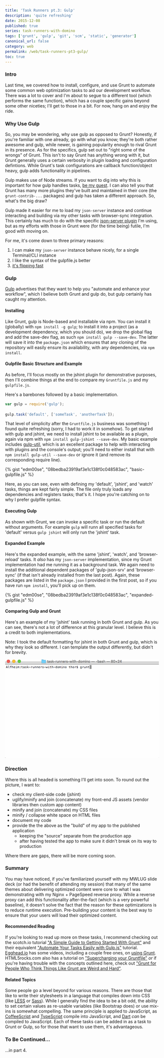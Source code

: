 ```yaml
---
title: 'Task Runners pt.3: Gulp'
description: 'quite refreshing'
date: 2015-12-08
published: true
series: task-runners-with-domino
tags: ['grunt', 'gulp', 'git', 'scm', 'static', 'generator']
canonical_url: false
category: web
permalink: /web/task-runners-pt3-gulp/
toc: true
---
```


### Intro

Last time, we covered how to install, configure, and use Grunt to automate some common web optimization tasks to aid our development workflow. There was a lot to cover and I'm about to segue to a different tool (which performs the same function), which has a couple specific gains beyond some other niceties; I'll get to those in a bit. For now, hang on and enjoy the ride.

### Why Use Gulp

So, you may be wondering, why use gulp as opposed to Grunt? Honestly, if you're familiar with one already, go with what you know; they're both rather awesome and gulp, while newer, is gaining popularity enough to rival Grunt in its presence. As for the specifics, gulp set out to "right some of the wrongs" of Grunt. This isn't to say Grunt has anything wrong with it, but Grunt generally uses a certain verbosity in plugin loading and configuration defintions. While Grunt's task configurations are callback function/object heavy, gulp adds functionality in pipelines.

Gulp makes use of Node streams. If you want to dig into why this is important for how gulp handles tasks, [be my guest](https://jaysoo.ca/2014/01/27/gruntjs-vs-gulpjs/#streams-all-the-way-down). I can also tell you that Grunt has many more plugins they've built and maintained in their core (the `grunt-contrib-...` packages) and gulp has taken a different approach. So, what's the big draw?

Gulp made it easier for me to load my `json-server` instance and continue interacting and building via my other tasks with browser-sync integration. This certainly has much to do with the specific [json-server plugin](https://www.npmjs.com/package/gulp-json-srv) I'm using, but as my efforts with those in Grunt were (for the time being) futile, I'm good with moving on.

For me, it's come down to three primary reasons:

1. I can make my `json-server` instance behave nicely, for a single Terminal/CLI instance
2. I like the syntax of the gulpfile.js better
3. [it's flipping fast](https://tech.tmw.co.uk/2014/01/speedtesting-gulp-and-grunt/)

### Gulp

[Gulp](https://gulpjs.com/) advertises that they want to help you "automate and enhance your workflow", which I believe both Grunt and gulp do, but gulp certainly has caught my attention.

#### Installing

Like Grunt, gulp is Node-based and installable via npm. You can install it (globally) with `npm install -g gulp`; to install it into a project (as a development dependency, which you should do), we drop the global flag and add the save-dev flag, as such `npm install gulp --save-dev`. The latter will save it into the `package.json` which ensures that any cloning of the repository will easily ensure its availability, with any dependencies, via `npm install`.

#### Gulpfile Basic Structure and Example

As before, I'll focus mostly on the jshint plugin for demonstrative purposes, then I'll combine things at the end to compare my `Gruntfile.js` and my `gulpfile.js`.

Here's a barebones followed by a basic implementation.

``` javascript
var gulp = require('gulp');

gulp.task('default', ['someTask', 'anotherTask']);
```

That level of simplicity after the `Gruntfile.js` business was something I found quite refreshing (sorry, I had to work it in somehow). To get started with gulp and jshint, we need to install jshint to be available as a plugin, again via npm with `npm install gulp-jshint --save-dev`. My basic example includes [gulp-util](https://github.com/gulpjs/gulp-util), which is an excellent package to help with interacting with plugins and the console's output; you'll need to either install that with `npm install gulp-util --save-dev` or ignore it (and remove its corresponding require line).

{% gist "edm00se", "08bedba23919af3e1c138f0c048583ac", "basic-gulpfile.js" %}

Here, as you can see, even with defining my 'default', 'jshint', and 'watch' tasks, things are kept fairly simple. The file only truly loads any dependencies and registers tasks; that's it. I hope you're catching on to why I prefer gulpfile syntax.

#### Executing Gulp

As shown with Grunt, we can invoke a specific task or run the default without arguments. For example `gulp` will runn all specified tasks for 'default' versus `gulp jshint` will only run the 'jshint' task.

#### Expanded Example

Here's the expanded example, with the same 'jshint', 'watch', and 'browser-reload' tasks. It _also_ has my `json-server` implementation, since my Grunt implementation had me running it as a background task. We again need to install the additional dependent packages of 'gulp-json-srv' and 'browser-sync' (if that isn't already installed from the last post). Again, these packages are listed in the `package.json` I provided in the first post, so if you have run `npm install`, you'll pick up on them.

{% gist "edm00se", "08bedba23919af3e1c138f0c048583ac", "expanded-gulpfile.js" %}

#### Comparing Gulp and Grunt

Here's an example of my 'jshint' task running in both Grunt and gulp. As you can see, there's not a lot of difference at this granular level. I believe this is a credit to both implementations.

Note: I took the default formatting for jshint in both Grunt and gulp, which is why they look so different. I can template the output differently, but didn't for brevity.

![jshint in both Grunt and gulp](./images/task-runners/jsHintGruntVsGulp.gif)

### Direction

Where this is all headed is something I'll get into soon. To round out the picture, I want to:

* check my client-side code (jshint)
* uglify/minify and join (concatenate) my front-end JS assets (vendor libraries then custom app content)
* minify and join (concatenate) my CSS files
* minify / collapse white space on HTML files
* document my code
* provide the the above as the "build" of my app to the published application
  * keeping the "source" separate from the production app
  * after having tested the app to make sure it didn't break on its way to production

Where there are gaps, there will be more coming soon.

### Summary

You may have noticed, if you've familiarized yourself with my MWLUG slide deck (or had the benefit of attending my session) that many of the same themes about delivering optimized content were core to what I was demonstrating with my Nginx + PageSpeed reverse proxy. While a reverse proxy can add this functionality after-the-fact (which is a very powerful baseline), it doesn't solve the fact that the reason for these optimizations is to reduce runtime execution. Pre-building your content is the best way to ensure that your users will load their optimized content.

#### Recommended Reading

If you're looking to read up more on these tasks, I recommend checking out the scotch.io tutorial ["A Simple Guide to Getting Started With Grunt"](https://scotch.io/tutorials/a-simple-guide-to-getting-started-with-grunt) and their equivalent ["Automate Your Tasks Easily with Gulp.js"](https://scotch.io/tutorials/automate-your-tasks-easily-with-gulp-js) tutorial. [Egghead.io](https://egghead.io/) has some videos, including a couple free ones, on [using Grunt](https://egghead.io/technologies/grunt). HTML5rocks.com also has a tutorial on ["Supercharging your Gruntfile"](https://www.html5rocks.com/en/tutorials/tooling/supercharging-your-gruntfile/) _or_ if you're having trouble with the concepts outlined here, check out ["Grunt for People Who Think Things Like Grunt are Weird and Hard"](https://24ways.org/2013/grunt-is-not-weird-and-hard/).

#### Related Topics

Some people go a level beyond for various reasons. There are those that like to write their stylesheets in a language that compiles down into CSS (like [LESS](https://lesscss.org/) or [Sass](https://sass-lang.com/)). While I generally find the idea to be a bit odd, the ability to set certain values as re-usable variables (like Bootstrap does) or use mix-ins is somewhat compelling. The same principle is applied to JavaScript, as [CoffeeScript](https://coffeescript.org/) and [TypeScript](https://www.typescriptlang.org/) compile into JavaScript, and [Dart](https://www.dartlang.org/) _can_ be compiled to JavaScript. Each of these tasks can be added in as a task to Grunt or Gulp, so for those that want to use them, it's advantageous.

### To Be Continued...

...in part 4.
